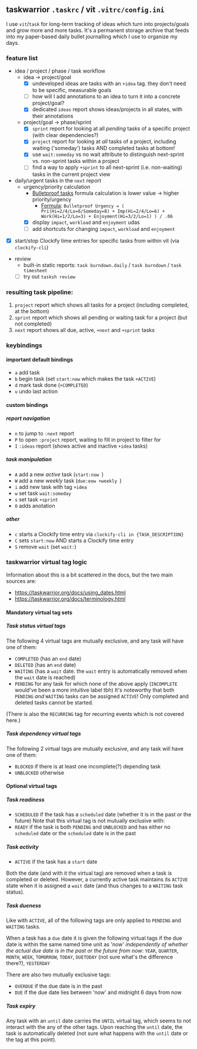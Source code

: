 ## taskwarrior `.taskrc` / vit `.vitrc/config.ini`

I use `vit`/`task` for long-term tracking of ideas which turn into projects/goals and grow more and more tasks. It's a permanent storage archive that feeds into my paper-based daily bullet journalling which I use to organize my days.

### feature list

* idea / project / phase / task workflow
  * idea -> project/goal
    * [X] undeveloped ideas are tasks with an `+idea` tag. they don't need to be specific, measurable goals
    * [ ] how will I add annotations to an idea to turn it into a concrete project/goal?
    * [X] dedicated `ideas` report shows ideas/projects in all states, with their annotations
  * project/goal -> phase/sprint
    * [X] `sprint` report for looking at all *pending* tasks of a specific project (with clear dependencies?)
    * [X] `project` report for looking at *all* tasks of a project, including waiting ('someday') tasks AND completed tasks at bottom!
    * [X] use `wait:someday` vs no wait attribute to distinguish next-sprint vs. non-sprint tasks within a project
  	* [ ] find a way to apply `+sprint` to all next-sprint (i.e. non-waiting) tasks in the current project view
* daily/urgent tasks in the `next` report
  * urgency/priority calculation
    * [Bulletproof tasks](https://www.notion.vip/bulletproof-tasks/) formula calculation is lower value -> higher priority/urgency
      * [Formula](https://www.notion.so/Bulletproof-Task-Formulas-5be62765ea5b465cb9a2dc38b950d8a5): `Bulletproof Urgency = ( Pri(Hi=2/4/Lo=6/Someday=8) + Imp(Hi=2/4/Lo=6) + Work(Hi=1/2/Lo=3) + Enjoyment(Hi=3/2/Lo=1) ) / .06`
    * [X] display `impact`, `workload` and `enjoyment` udas
    * [ ] add shortcuts for changing `impact`, `workload` and `enjoyment`
* [X] start/stop Clockify time entries for specific tasks from within vit (via `clockify-cli`)
* review
  * built-in static reports: `task burndown.daily` / `task burndown` / `task timesheet`
  * [ ] try out `tasksh review`

### resulting task pipeline:

1. `project` report which shows all tasks for a project (including completed, at the bottom)
2. `sprint` report which shows all pending or waiting task for a project (but not completed)
3. `next` report shows all due, active, `+next` and `+sprint` tasks

### keybindings

#### important default bindings

* `a` add task
* `b` begin task (set `start:now` which makes the task `+ACTIVE`)
* `d` mark task done (`+COMPLETED`)
* `u` undo last action

#### custom bindings

##### report navigation

* `n` to jump to `:next` report
* `P` to open `:project` report, waiting to fill in project to filter for
* `I` `:ideas` report (shows active and inactive `+idea` tasks)

##### task manipulation

* `A` add a new *active* task (`start:now `)
* `W` add a new *weekly* task (`due:eow +weekly `)
* `i` add new task with tag `+idea`
* `w` set task `wait:someday`
* `s` set task `+sprint`
* `O` adds anotation

##### other

* `c` starts a Clockify time entry via `clockify-cli in {TASK_DESCRIPTION}`
* `C` sets `start:now` AND starts a Clockify time entry
* `S` remove `wait` (set `wait:`)

<!-- previous:
`clockify-cli out`
-->

### taskwarrior virtual tag logic

Information about this is a bit scattered in the docs, but the two main sources are:
* https://taskwarrior.org/docs/using_dates.html
* https://taskwarrior.org/docs/terminology.html

#### Mandatory virtual tag sets

##### Task status virtual tags

The following 4 virtual tags are mutually exclusive, and any task will have one of them:

* `COMPLETED` (has an `end` date)
* `DELETED` (has an `end` date)
* `WAITING` (has a `wait` date. the `wait` entry is automatically removed when the `wait` date is reached)
* `PENDING` for any task for which none of the above apply (`INCOMPLETE` would've been a more intuitive label tbh)
It's noteworthy that both `PENDING` *and* `WAITING` tasks can be assigned `ACTIVE`! Only completed and deleted tasks cannot be started.

(There is also the `RECURRING` tag for recurring events which is not covered here.)

##### Task dependency virtual tags

The following 2 virtual tags are mutually exclusive, and any task will have one of them:

* `BLOCKED` if there is at least one incomplete(?) depending task
* `UNBLOCKED` otherwise

#### Optional virtual tags

##### Task readiness 

* `SCHEDULED` if the task has a `scheduled` date (whether it is in the past or the future)
Note that this virtual tag is not mutually exclusive with:
* `READY` if the task is both `PENDING` and `UNBLOCKED` and has either no `scheduled` date or the `scheduled` date is in the past

##### Task activity

* `ACTIVE` if the task has a `start` date

Both the date (and with it the virtual tag) are removed when a task is completed or deleted. However, a currently active task maintains its `ACTIVE` state when it is assigned a `wait` date (and thus changes to a `WAITING` task status).

##### Task dueness

Like with `ACTIVE`, all of the following tags are only applied to `PENDING` and `WAITING` tasks.

When a task has a `due` date it is given the following virtual tags if the due date is within the same named time unit as 'now' *independently of whether the actual due date is in the past or the future from now*: `YEAR`, `QUARTER`, `MONTH`, `WEEK`, `TOMORROW`, `TODAY`, `DUETODAY` (not sure what's the difference there?), `YESTERDAY`

There are also two mutually exclusive tags:
* `OVERDUE` if the due date is in the past
* `DUE` if the due date lies between 'now' and midnight 6 days from now

##### Task expiry

Any task with an `until` date carries the `UNTIL` virtual tag, which seems to not interact with the any of the other tags. Upon reaching the `until` date, the task is automatically deleted (not sure what happens with the `until` date or the tag at this point).
